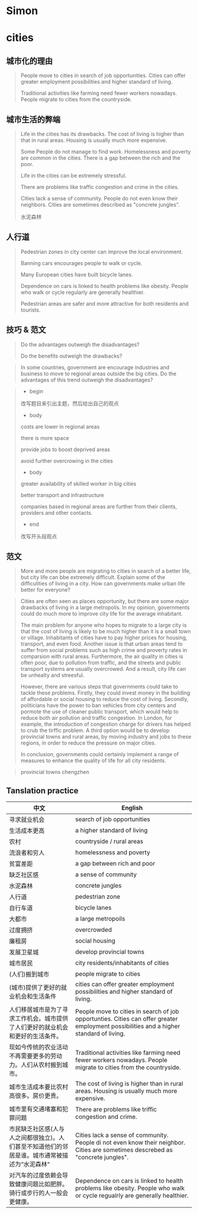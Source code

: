 # Simon

# cities

## 城市化的理由

> People move to cities in search of job opportunities. Cities can offer greater employment possibilities and higher standard of living.
>
> Traditional activities like farming need fewer workers nowadays. People migrate to cities from the countryside.

## 城市生活的弊端

> Life in the cities has its drawbacks. The cost of living is higher than that in rural areas. Housing is usually much more expensive.
>
> Some People do not manage to find work. Homelessness and poverty are common in the cities. There is a gap between the rich and the poor.
>
> Life in the cities can be extremely stressful.
>
> There are problems like traffic congestion and crime in the cities.
>
> Cities lack a sense of community. People do not even know their neighbors. Cities are sometimes described as "concrete jungles".
>
> 水泥森林

## 人行道

> Pedestrian zones in city center can  improve the local environment.
>
> Banning cars encourages people to walk or cycle.
>
> Many European cities have built bicycle lanes.
>
> Dependence on cars is linked to health problems like obesity. People who walk or cycle regularly are generally healthier.
>
> Pedestrian areas are safer and more attractive for both residents and tourists.

## 技巧 & 范文

> Do the advantages outweigh the disadvantages?
>
> Do the benefits outweigh the drawbacks?
>

> In some countries, government are encourage industries and business to move to regional areas outside the big cities. Do the advantages of this trend outweigh the disadvantages?

<blockquote>

- begin

改写题目来引出主题，然后给出自己的观点


- body

costs are lower in regional areas

there is more space

provide jobs to boost deprived areas

avoid further overcrowing in the cities

- body


greater availability of skilled worker in big cities

better transport and infrastructure

companies based in regional areas are further from their clients, providers and other contacts.

- end

改写开头段观点

</blockquote>


## 范文
<blockquote>

More and more people are migrating to cities in search of a better life, but city life can bbe extremely difficult. Explain some of the difficulities of living in a city. How can governments make urban life better for everyone?
</blockquote>


<blockquote>

Cities are often seen as places opportunity, but there are some major drawbacks of living in a large metropolis. In my opinion, governments could do much more to improve city life for the average inhabitant.


The main problem for anyone who hopes to migrate to a large city is that the cost of living is likely to be much higher than it is a small town or village. Inhabitants of cities have to pay higher prices for housing, transport, and even food. Another issue is that urban areas tend to suffer from social problems such as high crime and proverty rates in comparsion with rural areas. Furthermore, the air quality in cities is often poor, due to pollution from traffic, and the streets and public transport systems are usually overcrowed. And a result, city life can be unhealty and streesful.

However, there are various steps that governments could take to tackle these problems. Firstly, they could invest money in the building of affordable or social housing to reduce the cost of living. Secondly, politicians have the power to ban vehicles from city centers and pormote the use of cleaner public transport, which would help to reduce both air pollution and traffic congestion. In London, for example, the introduction of congestion charge for drivers has helped to crub the tirffic problem. A third option would be to develop provincial towns and rural areas, by moving industry and jobs to these regions, in order to reduce the pressure on major cities.

In conclusion, governments could certainly implement a range of measures to enhance the quality of life for all city residents.
</blockquote>

<blockquote>

provincial towns chengzhen

</blockquote>

## Tanslation practice

| 中文 | English |
| -- | -- | 
| 寻求就业机会 | search of job opportunities| 
| 生活成本更高 | a higher standard of living |
| 农村 | countryside / rural areas |
| 流浪者和穷人 | homelessness and poverty | 
| 贫富差距 | a gap between rich and poor | 
| 缺乏社区感 | a sense of community |
| 水泥森林 | concrete jungles |
| 人行道 | pedestrian zone |
| 自行车道 | bicycle lanes | 
| 大都市 | a large metropoils | 
| 过度拥挤 | overcrowded |
| 廉租房 | social housing | 
| 发展卫星城 | develop provincial towns | 
| 城市居民 | city residents/inhabitants of cities |
| (人们)搬到城市 | people migrate to cities | 
| (城市)提供了更好的就业机会和生活条件 | cities can offer greater employment possibilities and higher standard of living. | 
| 人们移居城市是为了寻求工作机会。城市提供了人们更好的就业机会和更好的生活条件。| People move to cities in search of job opportunties. Cities can offer greater employment possibilities and a higher standard of living. |
| 现如今传统的农业活动不再需要更多的劳动力。人们从农村搬到城市。| Traditional activities like farming need fewer workers nowadays. People migrate to cities from the countryside. | 
| 城市生活成本要比农村高很多。房价更贵。| The cost of living is higher than in rural areas. Housing is usually much more expensive.|
| 城市里有交通堵塞和犯罪问题 | There are problems like triffic congestion and crime. | 
|市民缺乏社区感(人与人之间都很独立)。人们甚至不知道他们的邻居是谁。城市通常被描述为“水泥森林“| Cities lack a sense of community. People di not even know their neighbor. Cities are sometimes descrebed as "concrete jungles".|
| 对汽车的过度依赖会导致健康问题比如肥胖。骑行或步行的人一般会更健康。| Dependence on cars is linked to health problems like obesity. People who walk or cycle regualrly are generally healthier.|
